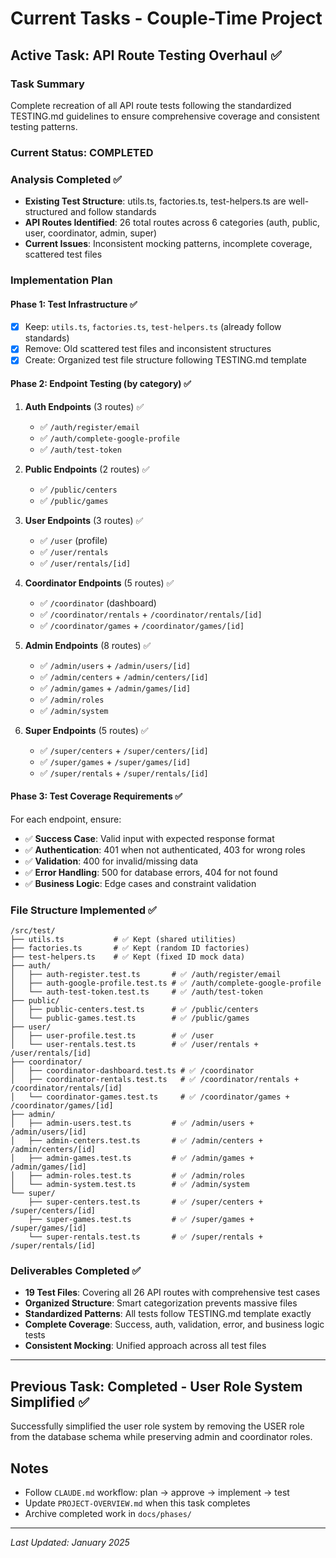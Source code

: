# Current Tasks - Couple-Time Project

## Active Task: API Route Testing Overhaul ✅

### Task Summary
Complete recreation of all API route tests following the standardized TESTING.md guidelines to ensure comprehensive coverage and consistent testing patterns.

### Current Status: COMPLETED

### Analysis Completed ✅
- **Existing Test Structure**: utils.ts, factories.ts, test-helpers.ts are well-structured and follow standards
- **API Routes Identified**: 26 total routes across 6 categories (auth, public, user, coordinator, admin, super)
- **Current Issues**: Inconsistent mocking patterns, incomplete coverage, scattered test files

### Implementation Plan

#### Phase 1: Test Infrastructure ✅
- [x] Keep: `utils.ts`, `factories.ts`, `test-helpers.ts` (already follow standards)
- [x] Remove: Old scattered test files and inconsistent structures
- [x] Create: Organized test file structure following TESTING.md template

#### Phase 2: Endpoint Testing (by category) ✅
1. **Auth Endpoints** (3 routes) ✅
   - ✅ `/auth/register/email`
   - ✅ `/auth/complete-google-profile` 
   - ✅ `/auth/test-token`

2. **Public Endpoints** (2 routes) ✅
   - ✅ `/public/centers`
   - ✅ `/public/games`

3. **User Endpoints** (3 routes) ✅
   - ✅ `/user` (profile)
   - ✅ `/user/rentals`
   - ✅ `/user/rentals/[id]`

4. **Coordinator Endpoints** (5 routes) ✅
   - ✅ `/coordinator` (dashboard)
   - ✅ `/coordinator/rentals` + `/coordinator/rentals/[id]`
   - ✅ `/coordinator/games` + `/coordinator/games/[id]`

5. **Admin Endpoints** (8 routes) ✅
   - ✅ `/admin/users` + `/admin/users/[id]`
   - ✅ `/admin/centers` + `/admin/centers/[id]`
   - ✅ `/admin/games` + `/admin/games/[id]`
   - ✅ `/admin/roles`
   - ✅ `/admin/system`

6. **Super Endpoints** (5 routes) ✅
   - ✅ `/super/centers` + `/super/centers/[id]`
   - ✅ `/super/games` + `/super/games/[id]`
   - ✅ `/super/rentals` + `/super/rentals/[id]`

#### Phase 3: Test Coverage Requirements ✅
For each endpoint, ensure:
- ✅ **Success Case**: Valid input with expected response format
- ✅ **Authentication**: 401 when not authenticated, 403 for wrong roles
- ✅ **Validation**: 400 for invalid/missing data
- ✅ **Error Handling**: 500 for database errors, 404 for not found
- ✅ **Business Logic**: Edge cases and constraint validation

### File Structure Implemented ✅
```
/src/test/
├── utils.ts           # ✅ Kept (shared utilities)
├── factories.ts       # ✅ Kept (random ID factories)
├── test-helpers.ts    # ✅ Kept (fixed ID mock data)
├── auth/
│   ├── auth-register.test.ts       # ✅ /auth/register/email
│   ├── auth-google-profile.test.ts # ✅ /auth/complete-google-profile
│   └── auth-test-token.test.ts     # ✅ /auth/test-token
├── public/
│   ├── public-centers.test.ts      # ✅ /public/centers
│   └── public-games.test.ts        # ✅ /public/games
├── user/
│   ├── user-profile.test.ts        # ✅ /user
│   └── user-rentals.test.ts        # ✅ /user/rentals + /user/rentals/[id]
├── coordinator/
│   ├── coordinator-dashboard.test.ts # ✅ /coordinator
│   ├── coordinator-rentals.test.ts   # ✅ /coordinator/rentals + /coordinator/rentals/[id]
│   └── coordinator-games.test.ts     # ✅ /coordinator/games + /coordinator/games/[id]
├── admin/
│   ├── admin-users.test.ts         # ✅ /admin/users + /admin/users/[id]
│   ├── admin-centers.test.ts       # ✅ /admin/centers + /admin/centers/[id]
│   ├── admin-games.test.ts         # ✅ /admin/games + /admin/games/[id]
│   ├── admin-roles.test.ts         # ✅ /admin/roles
│   └── admin-system.test.ts        # ✅ /admin/system
└── super/
    ├── super-centers.test.ts       # ✅ /super/centers + /super/centers/[id]
    ├── super-games.test.ts         # ✅ /super/games + /super/games/[id]
    └── super-rentals.test.ts       # ✅ /super/rentals + /super/rentals/[id]
```

### Deliverables Completed ✅
- **19 Test Files**: Covering all 26 API routes with comprehensive test cases
- **Organized Structure**: Smart categorization prevents massive files 
- **Standardized Patterns**: All tests follow TESTING.md template exactly
- **Complete Coverage**: Success, auth, validation, error, and business logic tests
- **Consistent Mocking**: Unified approach across all test files

---

## Previous Task: Completed - User Role System Simplified ✅

Successfully simplified the user role system by removing the USER role from the database schema while preserving admin and coordinator roles.

## Notes
- Follow `CLAUDE.md` workflow: plan → approve → implement → test
- Update `PROJECT-OVERVIEW.md` when this task completes
- Archive completed work in `docs/phases/`

---
*Last Updated: January 2025*